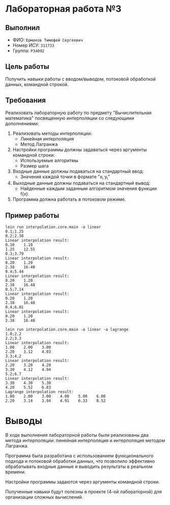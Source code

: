 # Лабораторная работа №3

## Выполнил

- ФИО: `Ермаков Тимофей Сергеевич`
- Номер ИСУ: `311733`
- Группа: `P34092`

## Цель работы

Получить навыки работы с вводом/выводом, потоковой обработкой данных, командной строкой.

## Требования

Реализовать лабораторную работу по предмету "Вычислительная математика" посвященную интерполяции со следующими
дополнениями:

1. Реализовать методы интерполяции:
    * Линейная интерполяция
    * Метод Лагранжа
2. Настройки программы должны задаваться через аргументы командной строки:
    * Используемые алгоритмы
    * Размер шага
3. Входные данные должны подаваться на стандартный ввод:
    * Значения каждой точки в формате "x<sub>i</sub> y<sub>i</sub>"
4. Выходные данные должны подаваться на стандартный вывод:
    * Найденные каждым заданным алгоритмом значения функции f(x).
5. Программа должна работать в потоковом режиме.

## Пример работы

```
lein run interpolation.core.main -a linear
0.1;1.25
0.2;2.38
Linear interpolation result:
0.10    1.10
1.25    12.55
0.3;3.79
Linear interpolation result:
0.20    1.20
2.38    16.48
0.4;5.44
Linear interpolation result:
0.20    1.20
2.38    16.48
0.5;7.14
Linear interpolation result:
0.20    1.20
2.38    16.48
0.4;6.01
Linear interpolation result:
0.20    1.20
2.38    16.48
```

```
lein run interpolation.core.main -a linear -a lagrange 
1.0;2.2
2.2;3.3
Linear interpolation result:
1.00    2.00    3.00
2.20    3.12    4.03
3.3;4.2
Linear interpolation result:
2.20    3.20    4.20
3.30    4.12    4.94
5.2;6.7
Linear interpolation result:
3.30    4.30    5.30
4.20    5.52    6.83
Lagrange interpolation result:
1.00    2.00    3.00    4.00    5.00    6.00
2.20    3.14    3.94    4.91    6.33    8.52
```

# Выводы
В ходе выполнения лабораторной работы были реализованы два метода интерполяции: линейная интерполяция и интерполяция методом Лагранжа. 

Программа была разработана с использованием функционального подхода и потоковой обработки данных, что позволило эффективно обрабатывать входные данные и выводить результаты в реальном времени.

Настройки программы задаются через аргументы командной строки. 

Полученные навыки будут полезны в проекте (4-ой лабораторной) для организации сложных вычислений.
